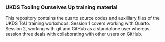 ### UKDS Tooling Ourselves Up training material

This repository contains the quarto source codes and auxilliary files of the UKDS ToU training workshops. Session 1 covers working with Quarto. Session 2, working with git and GitHub as a standalone user whereas session three deals with collaborating with other users on GitHub.
